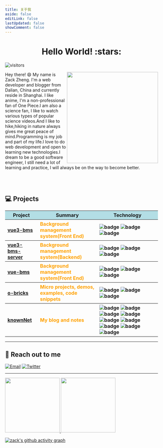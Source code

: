 ```yaml
---
title: 关于我
aside: false
editLink: false
lastUpdated: false
showComment: false
---
```


<me-page />

<h1 align="center">Hello World! :stars: </h1>

![visitors](https://visitor-badge.glitch.me/badge?page_id=zack-xy.zack-xy)


<img align='right' src='https://user-images.githubusercontent.com/18522167/180609440-aee8efa0-d6eb-4f4a-b551-de00ae291b97.png' width='300"'>





Hey there! :smile: My name is Zack Zheng. I'm a web developer and blogger from Dalian, China and currently reside in Shanghai. I like anime, I'm a non-professional fan of One Piece.I am also a science fan, I like to watch various types of popular science videos.And I like to hike,hiking in nature always gives me great peace of mind.Programming is my job and part of my life.I love to do web development and open to learning new technologies.I dream to be a good software engineer, I still need a lot of learning and practice, I will always be on the way to become better.
<br/><br/><br/><br/>


## 💻 Projects

<table>
  <thead align="center">
    <tr style="background-color:#B3DEE5">
      <th>Project</th>
      <th>Summary</th>
      <th>Technology</th>
    </tr>
  </thead>
  <tbody align="left">
    <tr>
      <th>
        <a href="https://github.com/zack-xy/vue3-bms" target="_blank">
        vue3-bms</a>
      </th>
      <th style="color: #FFA101">Background management system(Front End)</th>
      <th>
        <img src="https://img.shields.io/badge/TypeScript-007ACC?style=flat&amp;logo=typescript&amp;logoColor=white" alt="badge">
        <img src="https://img.shields.io/badge/JavaScript-F7DF1E?style=flat&amp;logo=javascript&amp;logoColor=black" alt="badge">
        <img src="https://img.shields.io/badge/Vue3-35495E?style=flat&amp;logo=Vue.js&amp;logoColor=4FC08" alt="badge">
      </th>
    </tr>
    <tr>
      <th>
        <a href="https://github.com/zack-xy/vue3-bms-server" target="_blank">
        vue3-bms-server</a>
      </th>
      <th style="color: #FFA101">Background management system(Backend)</th>
      <th>
        <img src="https://img.shields.io/badge/JavaScript-F7DF1E?style=flat&amp;logo=javascript&amp;logoColor=black" alt="badge">
        <img src="https://img.shields.io/badge/MongoDB-47A248?style=flat&amp;logo=MongoDB&amp;logoColor=white" alt="badge">
        <img src="https://img.shields.io/badge/Koa2-33333D?style=flat" alt="badge">
      </th>
    </tr>
    <tr>
      <th>
        <a href="https://github.com/zack-xy/vue-bms" target="_blank">
        vue-bms</a>
      </th>
      <th style="color: #FFA101">Background management system(Front End)</th>
      <th>
        <img src="https://img.shields.io/badge/JavaScript-F7DF1E?style=flat&amp;logo=javascript&amp;logoColor=black" alt="badge">
        <img src="https://img.shields.io/badge/Sass-CC6699?style=flat&amp;logo=Sass&amp;logoColor=white" alt="badge">
        <img src="https://img.shields.io/badge/Vue2-35495E?style=flat&amp;logo=Vue.js&amp;logoColor=4FC08" alt="badge">
      </th>
    </tr>
    <tr>
      <th>
        <a href="https://github.com/zack-xy/o-bricks" target="_blank">
        o-bricks</a>
      </th>
      <th style="color: #FFA101">Micro projects, demos, examples, code snippets</th>
      <th>
        <img src="https://img.shields.io/badge/JavaScript-F7DF1E?style=flat&amp;logo=javascript&amp;logoColor=black" alt="badge">
        <img src="https://img.shields.io/badge/Vue2-35495E?style=flat&amp;logo=Vue.js&amp;logoColor=4FC08" alt="badge">
        <img src="https://img.shields.io/badge/Koa2-33333D?style=flat" alt="badge">
      </th>
    </tr>
    <tr>
      <th>
        <a href="https://github.com/zack-xy/knownNet" target="_blank">
        knownNet</a>
      </th>
      <th style="color: #FFA101">My blog and notes</th>
      <th>
        <img src="https://img.shields.io/badge/HTML5-E34F26?style=flat&amp;logo=HTML5&amp;logoColor=white" alt="badge">
        <img src="https://img.shields.io/badge/CSS3-1572B6?style=flat&amp;logo=CSS3&amp;logoColor=white" alt="badge">
        <img src="https://img.shields.io/badge/Git-F05032?style=flat&amp;logo=Git&amp;logoColor=white" alt="badge">
        <img src="https://img.shields.io/badge/Node.js-43853D?style=flat&amp;logo=node.js&amp;logoColor=white" alt="badge">
        <img src="https://img.shields.io/badge/JavaScript-F7DF1E?style=flat&amp;logo=javascript&amp;logoColor=black" alt="badge">
        <img src="https://img.shields.io/badge/Vue2-35495E?style=flat&amp;logo=Vue.js&amp;logoColor=4FC08" alt="badge">
        <img src="https://img.shields.io/badge/Linux-FCC624?style=flat&amp;logo=Linux&amp;logoColor=black" alt="badge">
        <img src="https://img.shields.io/badge/Koa2-33333D?style=flat" alt="badge">
        <img src="https://img.shields.io/badge/Xmind-EA0000?style=flat" alt="badge">
      </th>
    </tr>
  </tbody>
</table>

<hr/>

## 👋 Reach out to me 
  [![Email](https://img.shields.io/badge/-Email-EA4335?style=flat&labelColor=EA4335&logo=Gmail&logoColor=white)](mailto:zack_zhengxiyun@163.com)
  [![Twitter](https://img.shields.io/badge/-Twitter-1ca0f1?style=flat&labelColor=1ca0f1&logo=twitter&logoColor=white&link=https://twitter.com/brennankbrown)](https://twitter.com/zackzheng94)
  
<hr/>
<p>
<a href="https://github.com/zack-xy">
  <img height="180em" src="https://github-readme-stats.vercel.app/api?username=zack-xy&theme=buefy&show_icons=true" />
  <img height="180em" src="https://github-readme-stats.vercel.app/api/top-langs/?username=zack-xy&theme=buefy&layout=compact" />
</a>
</p>
<p>

[![zack's github activity graph](https://github-readme-activity-graph.cyclic.app/graph?username=zack-xy&bg_color=ffffff&color=765005&line=09a7d3&point=f47a75&area=true&hide_border=true)](https://github.com/zack-xy/zack-xy)

</p>

